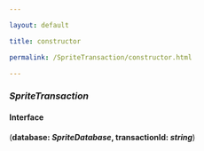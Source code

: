 ```yaml
---

layout: default

title: constructor

permalink: /SpriteTransaction/constructor.html

---
```


### _SpriteTransaction_

#### Interface

(**database: *SpriteDatabase*, transactionId: *string***)

